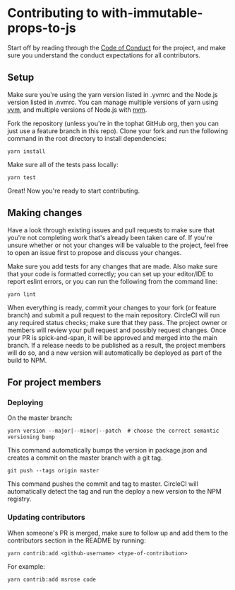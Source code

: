 # Contributing to with-immutable-props-to-js

Start off by reading through the [Code of Conduct](./CODE_OF_CONDUCT.md) for the project, and make sure you understand the conduct expectations for all contributors.

## Setup

Make sure you're using the yarn version listed in .yvmrc and the Node.js version listed in .nvmrc.
You can manage multiple versions of yarn using [yvm](http://yvm.js.org), and multiple versions of Node.js with [nvm](https://github.com/creationix/nvm).

Fork the repository (unless you're in the tophat GitHub org, then you can just use a feature branch in this repo).
Clone your fork and run the following command in the root directory to install dependencies:

```
yarn install
```

Make sure all of the tests pass locally:

```
yarn test
```

Great! Now you're ready to start contributing.

## Making changes

Have a look through existing issues and pull requests to make sure that you're not completing work that's already been taken care of.
If you're unsure whether or not your changes will be valuable to the project, feel free to open an issue first to propose and discuss your changes.

Make sure you add tests for any changes that are made.
Also make sure that your code is formatted correctly; you can set up your editor/IDE to report eslint errors, or you can run the following from the command line:

```
yarn lint
```

When everything is ready, commit your changes to your fork (or feature branch) and submit a pull request to the main repository.
CircleCI will run any required status checks; make sure that they pass.
The project owner or members will review your pull request and possibly request changes.
Once your PR is spick-and-span, it will be approved and merged into the main branch.
If a release needs to be published as a result, the project members will do so, and a new version will automatically be deployed as part of the build to NPM.

## For project members

### Deploying

On the master branch:

```
yarn version --major|--minor|--patch  # choose the correct semantic versioning bump
```

This command automatically bumps the version in package.json and creates a commit on the master branch with a git tag.

```
git push --tags origin master
```

This command pushes the commit and tag to master.
CircleCI will automatically detect the tag and run the deploy a new version to the NPM registry.

### Updating contributors

When someone's PR is merged, make sure to follow up and add them to the contributors section in the README by running:

```
yarn contrib:add <github-username> <type-of-contribution>
```

For example:

```
yarn contrib:add msrose code
```
